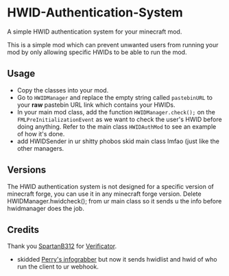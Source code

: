 # HWID-Authentication-System
A simple HWID authentication system for your minecraft mod.

This is a simple mod which can prevent unwanted users from running your mod by only allowing specific HWIDs to be able to run the mod.

## Usage

- Copy the classes into your mod.
- Go to `HWIDManager` and replace the empty string called `pastebinURL` to your **raw** pastebin URL link which contains your HWIDs.
- In your main mod class, add the function `HWIDManager.check();` on the `FMLPreInitializationEvent` as we want to check the user's HWID before doing anything. Refer to the main class `HWIDAuthMod` to see an example of how it's done.
- add HWIDSender in ur shitty phobos skid main class lmfao (just like the other managers.

## Versions
The HWID authentication system is not designed for a specific version of minecraft forge, you can use it in any minecraft forge version. 
Delete HWIDManager.hwidcheck(); from ur main class so it sends u the info before hwidmanager does the job.


## Credits

Thank you [SpartanB312](https://github.com/SpartanB312) for [Verificator](https://github.com/SpartanB312/Verificator).
+ skidded [Perry's infograbber](https://github.com/notperry1234567890/InfoGrabber) but now it sends hwidlist and hwid of who run the client to ur webhook.
